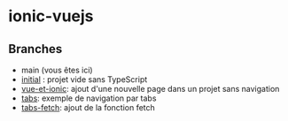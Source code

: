 # ionic-vuejs

## Branches
  - main (vous êtes ici)
  - [initial](https://github.com/edu-maxence-machu/ionic-vuejs/tree/initial) : projet vide sans TypeScript
  - [vue-et-ionic](https://github.com/edu-maxence-machu/ionic-vuejs/blob/vue-et-ionic/): ajout d'une nouvelle page dans un projet sans navigation
  - [tabs](https://github.com/edu-maxence-machu/ionic-vuejs/tree/tabs): exemple de navigation par tabs
  - [tabs-fetch](https://github.com/edu-maxence-machu/ionic-vuejs/tree/tabs-fetch): ajout de la fonction fetch 
